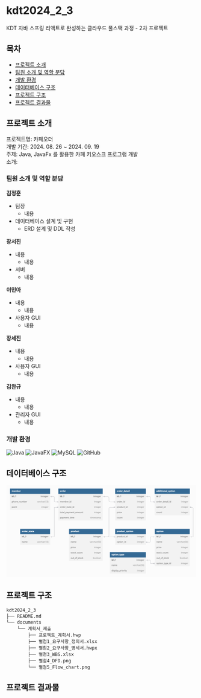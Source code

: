 # kdt2024_2_3
KDT 자바 스프링 리액트로 완성하는 클라우드 풀스택 과정 - 2차 프로젝트

## 목차

- [프로젝트 소개](#프로젝트-소개)
- [팀원 소개 및 역할 분담](#팀원-소개-및-역할-분담)
- [개발 환경](#개발-환경)
- [데이터베이스 구조](#데이터베이스-구조)
- [프로젝트 구조](#프로젝트-구조)
- [프로젝트 결과물](#프로젝트-결과물)

## 프로젝트 소개

프로젝트명: 카페오더 <br>
개발 기간: 2024. 08. 26 ~ 2024. 09. 19 <br>
주제: Java, JavaFx 를 활용한 카페 키오스크 프로그램 개발 <br>
소개: <br>

### 팀원 소개 및 역할 분담

**김정훈** <br>
- 팀장
    - 내용
- 데이터베이스 설계 및 구현
    - ERD 설계 및 DDL 작성

**장서진** <br>
- 내용
    - 내용
- 서버
    - 내용

**이민아** <br>
- 내용
    - 내용
- 사용자 GUI
    - 내용

**장세진** <br>
- 내용
    - 내용
- 사용자 GUI
    - 내용

**김완규** <br>
- 내용
    - 내용
- 관리자 GUI
    - 내용

### 개발 환경

![Java](https://img.shields.io/badge/java-%23ED8B00.svg?style=for-the-badge&logo=openjdk&logoColor=white)
![JavaFX](https://img.shields.io/badge/javafx-%23FF0000.svg?style=for-the-badge&logo=javafx&logoColor=white)
![MySQL](https://img.shields.io/badge/mysql-4479A1.svg?style=for-the-badge&logo=mysql&logoColor=white) 
![GitHub](https://img.shields.io/badge/github-%23121011.svg?style=for-the-badge&logo=github&logoColor=white)

## 데이터베이스 구조
![ERD](https://github.com/Hoon1999/hoon1999.github.io/blob/main/assets/img/2024-09-05/project_cafe-order/1.png?raw=true)

## 프로젝트 구조
```
kdt2024_2_3
├── README.md
└── documents
    └── 계획서_제출
        ├── 프로젝트_계획서.hwp
        ├── 별첨1_요구사항_정의서.xlsx
        ├── 별첨2_요구사항_명세서.hwpx
        ├── 별첨3_WBS.xlsx
        ├── 별첨4_DFD.png
        └── 별첨5_Flow_chart.png
```
## 프로젝트 결과물
